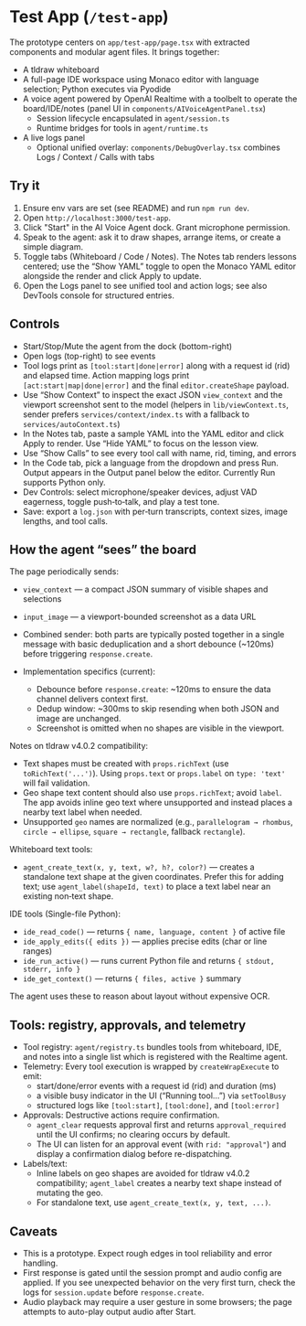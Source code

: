 # Test App (`/test-app`)

The prototype centers on `app/test-app/page.tsx` with extracted components and modular agent files. It brings together:

- A tldraw whiteboard
- A full-page IDE workspace using Monaco editor with language selection; Python executes via Pyodide
- A voice agent powered by OpenAI Realtime with a toolbelt to operate the board/IDE/notes (panel UI in `components/AIVoiceAgentPanel.tsx`)
  - Session lifecycle encapsulated in `agent/session.ts`
  - Runtime bridges for tools in `agent/runtime.ts`
- A live logs panel
  - Optional unified overlay: `components/DebugOverlay.tsx` combines Logs / Context / Calls with tabs

## Try it

1. Ensure env vars are set (see README) and run `npm run dev`.
2. Open `http://localhost:3000/test-app`.
3. Click "Start" in the AI Voice Agent dock. Grant microphone permission.
4. Speak to the agent: ask it to draw shapes, arrange items, or create a simple diagram.
5. Toggle tabs (Whiteboard / Code / Notes). The Notes tab renders lessons centered; use the “Show YAML” toggle to open the Monaco YAML editor alongside the render and click Apply to update.
6. Open the Logs panel to see unified tool and action logs; see also DevTools console for structured entries.

## Controls

- Start/Stop/Mute the agent from the dock (bottom-right)
- Open logs (top-right) to see events
- Tool logs print as `[tool:start|done|error]` along with a request id (rid) and elapsed time. Action mapping logs print `[act:start|map|done|error]` and the final `editor.createShape` payload.
- Use “Show Context” to inspect the exact JSON `view_context` and the viewport screenshot sent to the model (helpers in `lib/viewContext.ts`, sender prefers `services/context/index.ts` with a fallback to `services/autoContext.ts`)
- In the Notes tab, paste a sample YAML into the YAML editor and click Apply to render. Use “Hide YAML” to focus on the lesson view.
- Use “Show Calls” to see every tool call with name, rid, timing, and errors
- In the Code tab, pick a language from the dropdown and press Run. Output appears in the Output panel below the editor. Currently Run supports Python only.
 - Dev Controls: select microphone/speaker devices, adjust VAD eagerness, toggle push‑to‑talk, and play a test tone.
 - Save: export a `log.json` with per‑turn transcripts, context sizes, image lengths, and tool calls.

## How the agent “sees” the board

The page periodically sends:

- `view_context` — a compact JSON summary of visible shapes and selections
- `input_image` — a viewport-bounded screenshot as a data URL

- Combined sender: both parts are typically posted together in a single message with basic deduplication and a short debounce (~120ms) before triggering `response.create`.
- Implementation specifics (current):
  - Debounce before `response.create`: ~120ms to ensure the data channel delivers context first.
  - Dedup window: ~300ms to skip resending when both JSON and image are unchanged.
  - Screenshot is omitted when no shapes are visible in the viewport.

Notes on tldraw v4.0.2 compatibility:
- Text shapes must be created with `props.richText` (use `toRichText('...')`). Using `props.text` or `props.label` on `type: 'text'` will fail validation.
- Geo shape text content should also use `props.richText`; avoid `label`. The app avoids inline geo text where unsupported and instead places a nearby text label when needed.
- Unsupported `geo` names are normalized (e.g., `parallelogram → rhombus`, `circle → ellipse`, `square → rectangle`, fallback `rectangle`).

Whiteboard text tools:
- `agent_create_text(x, y, text, w?, h?, color?)` — creates a standalone text shape at the given coordinates. Prefer this for adding text; use `agent_label(shapeId, text)` to place a text label near an existing non‑text shape.

IDE tools (Single-file Python):
- `ide_read_code()` — returns `{ name, language, content }` of active file
- `ide_apply_edits({ edits })` — applies precise edits (char or line ranges)
- `ide_run_active()` — runs current Python file and returns `{ stdout, stderr, info }`
- `ide_get_context()` — returns `{ files, active }` summary

The agent uses these to reason about layout without expensive OCR.

## Tools: registry, approvals, and telemetry

- Tool registry: `agent/registry.ts` bundles tools from whiteboard, IDE, and notes into a single list which is registered with the Realtime agent.
- Telemetry: Every tool execution is wrapped by `createWrapExecute` to emit:
  - start/done/error events with a request id (rid) and duration (ms)
  - a visible busy indicator in the UI (“Running tool…”) via `setToolBusy`
  - structured logs like `[tool:start]`, `[tool:done]`, and `[tool:error]`
- Approvals: Destructive actions require confirmation.
  - `agent_clear` requests approval first and returns `approval_required` until the UI confirms; no clearing occurs by default.
  - The UI can listen for an approval event (with `rid: "approval"`) and display a confirmation dialog before re-dispatching.
- Labels/text:
  - Inline labels on geo shapes are avoided for tldraw v4.0.2 compatibility; `agent_label` creates a nearby text shape instead of mutating the geo.
  - For standalone text, use `agent_create_text(x, y, text, ...)`.

## Caveats

- This is a prototype. Expect rough edges in tool reliability and error handling.
- First response is gated until the session prompt and audio config are applied. If you see unexpected behavior on the very first turn, check the logs for `session.update` before `response.create`.
- Audio playback may require a user gesture in some browsers; the page attempts to auto-play output audio after Start.


